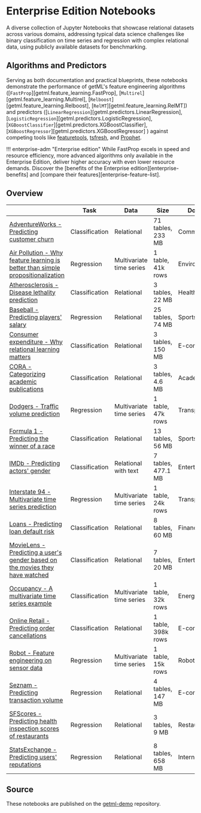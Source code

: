 # Enterprise Edition Notebooks

A diverse collection of Jupyter Notebooks that showcase relational datasets across various domains, addressing typical data science challenges like binary classification on time series and regression with complex relational data, using publicly available datasets for benchmarking. 

## Algorithms and Predictors 
Serving as both documentation and practical blueprints, these notebooks demonstrate the performance of getML's feature engineering algorithms ([`FastProp`][getml.feature_learning.FastProp], [`Multirel`][getml.feature_learning.Multirel], [`Relboost`][getml.feature_learning.Relboost], [`RelMT`][getml.feature_learning.RelMT]) and predictors ([`LinearRegression`][getml.predictors.LinearRegression], [`LogisticRegression`][getml.predictors.LogisticRegression], [`XGBoostClassifier`][getml.predictors.XGBoostClassifier], [`XGBoostRegressor`][getml.predictors.XGBoostRegressor] ) against competing tools like [featuretools](https://www.featuretools.com), [tsfresh](https://tsfresh.readthedocs.io/en/latest/), and [Prophet](https://facebook.github.io/prophet/). 

!!! enterprise-adm "Enterprise edition"
    While FastProp excels in speed and resource efficiency, more advanced algorithms only available in the Enterprise Edition, deliver higher accuracy with even lower resource demands.
    Discover the [benefits of the Enterprise edition][enterprise-benefits] and [compare their features][enterprise-feature-list].

## Overview

|                                                               | Task           | Data                     | Size               | Domain         |
| ------------------------------------------------------------- | -------------- | ------------------------ | ------------------ | -------------- |
| [AdventureWorks - Predicting customer churn](adventure_works.ipynb) | Classification | Relational               | 71 tables, 233 MB  | Commerce       |
| [Air Pollution - Why feature learning is better than simple propositionalization](air_pollution.ipynb) | Regression     | Multivariate time series | 1 table, 41k rows  | Environment    |
| [Atherosclerosis - Disease lethality prediction](atherosclerosis.ipynb) | Classification | Relational               | 3 tables, 22 MB    | Health         |
| [Baseball - Predicting players' salary](baseball.ipynb) | Regression     | Relational               | 25 tables, 74 MB   | Sports         |
| [Consumer expenditure - Why relational learning matters](consumer_expenditures.ipynb) | Classification | Relational               | 3 tables, 150 MB   | E-commerce     |
| [CORA - Categorizing academic publications](cora.ipynb) | Classification | Relational               | 3 tables, 4.6 MB   | Academia       |
| [Dodgers - Traffic volume prediction](dodgers.ipynb) | Regression     | Multivariate time series | 1 table, 47k rows  | Transportation |
| [Formula 1 - Predicting the winner of a race](formula1.ipynb) | Classification | Relational               | 13 tables, 56 MB   | Sports         |
| [IMDb - Predicting actors' gender](imdb.ipynb) | Classification | Relational with text     | 7 tables, 477.1 MB | Entertainment  |
| [Interstate 94 - Multivariate time series prediction](interstate94.ipynb) | Regression     | Multivariate time series | 1 table, 24k rows  | Transportation |
| [Loans - Predicting loan default risk](loans.ipynb) | Classification | Relational               | 8 tables, 60 MB    | Financial      |
| [MovieLens - Predicting a user's gender based on the movies they have watched](movie_lens.ipynb) | Classification | Relational               | 7 tables, 20 MB    | Entertainment  |
| [Occupancy - A multivariate time series example](occupancy.ipynb) | Classification | Multivariate time series | 1 table, 32k rows  | Energy         |
| [Online Retail - Predicting order cancellations](online_retail.ipynb) | Classification | Relational               | 1 table, 398k rows | E-commerce     |
| [Robot - Feature engineering on sensor data](robot.ipynb) | Regression     | Multivariate time series | 1 table, 15k rows  | Robotics       |
| [Seznam - Predicting transaction volume](seznam.ipynb) | Regression     | Relational               | 4 tables, 147 MB   | E-commerce     |
| [SFScores - Predicting health inspection scores of restaurants](sfscores.ipynb) | Regression     | Relational               | 3 tables, 9 MB     | Restaurants    |
| [StatsExchange - Predicting users' reputations](stats.ipynb) | Regression     | Relational               | 8 tables, 658 MB   | Internet       |

## Source

These notebooks are published on the [getml-demo](https://github.com/getml/getml-demo) repository.